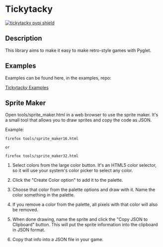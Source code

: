# Tickytacky

[![tickytacky pypi shield](https://img.shields.io/pypi/v/tickytacky)](https://pypi.org/project/tickytacky/)

## Description

This library aims to make it easy to make retro-style games with Pyglet.

## Examples

Examples can be found here, in the examples, repo:

[Tickytacky Examples](https://github.com/numbertheory/tickytacky-examples)

## Sprite Maker

Open tools/sprite_maker.html in a web browser to use the sprite maker. It's a small
tool that allows you to draw sprites and copy the code as JSON.

Example:
```
firefox tools/sprite_maker16.html

or

firefox tools/sprite_maker32.html

```

1. Select colors from the large color button. It's an HTML5 color selector, so it will
use your system's color picker to select any color.

2. Click the "Create Color option" to add it to the palette.

3. Choose that color from the palette options and draw with it. Name the color something in the palette.

4. If you remove a color from the palette, all pixels with that color will also be removed.

5. When done drawing, name the sprite and click the "Copy JSON to Clipboard" button. This will put the sprite information into the clipboard in JSON format.

6. Copy that info into a JSON file in your game.
